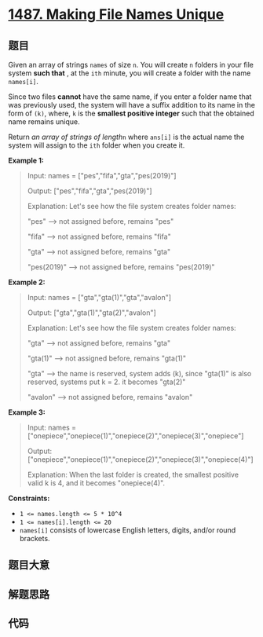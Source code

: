 # [1487. Making File Names Unique](https://leetcode.com/problems/making-file-names-unique/)

## 题目

Given an array of strings `names` of size `n`. You will create `n` folders in
your file system **such that** , at the `ith` minute, you will create a folder
with the name `names[i]`.

Since two files **cannot** have the same name, if you enter a folder name that
was previously used, the system will have a suffix addition to its name in the
form of `(k)`, where, `k` is the **smallest positive integer** such that the
obtained name remains unique.

Return _an array of strings of length_`n` where `ans[i]` is the actual name
the system will assign to the `ith` folder when you create it.

**Example 1:**

> Input: names = ["pes","fifa","gta","pes(2019)"]
>
> Output: ["pes","fifa","gta","pes(2019)"]
>
> Explanation: Let's see how the file system creates folder names:
>
> "pes" --> not assigned before, remains "pes"
>
> "fifa" --> not assigned before, remains "fifa"
>
> "gta" --> not assigned before, remains "gta"
>
> "pes(2019)" --> not assigned before, remains "pes(2019)"

**Example 2:**

> Input: names = ["gta","gta(1)","gta","avalon"]
>
> Output: ["gta","gta(1)","gta(2)","avalon"]
>
> Explanation: Let's see how the file system creates folder names:
>
> "gta" --> not assigned before, remains "gta"
>
> "gta(1)" --> not assigned before, remains "gta(1)"
>
> "gta" --> the name is reserved, system adds (k), since "gta(1)" is also reserved, systems put k = 2. it becomes "gta(2)"
>
> "avalon" --> not assigned before, remains "avalon"

**Example 3:**

> Input: names = ["onepiece","onepiece(1)","onepiece(2)","onepiece(3)","onepiece"]
>
> Output: ["onepiece","onepiece(1)","onepiece(2)","onepiece(3)","onepiece(4)"]
>
> Explanation: When the last folder is created, the smallest positive valid k is 4, and it becomes "onepiece(4)".

**Constraints:**

- `1 <= names.length <= 5 * 10^4`
- `1 <= names[i].length <= 20`
- `names[i]` consists of lowercase English letters, digits, and/or round brackets.

## 题目大意

## 解题思路

## 代码

```javascript

```
